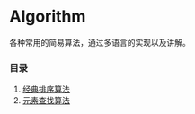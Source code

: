# Algorithm
各种常用的简易算法，通过多语言的实现以及讲解。

### 目录
1. [经典排序算法](https://github.com/usthooz/algorithm/tree/master/sort)
2. [元素查找算法](https://github.com/usthooz/algorithm/tree/master/search)